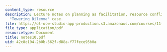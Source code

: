 ```yaml
---
content_type: resource
description: Lecture notes on planning as facilitation, resource conflict, and the
  "Towering Dilemma" case.
file: https://ol-ocw-studio-app-production.s3.amazonaws.com/courses/11-201-gateway-planning-action-fall-2007/42c8c1042b0b562fd88af77fece95b0a_notes10.pdf
file_type: application/pdf
resourcetype: Document
title: notes10.pdf
uid: 42c8c104-2b0b-562f-d88a-f77fece95b0a
---
```

